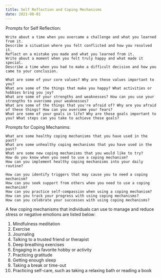 ```yaml
---
title: Self Reflection and Coping Mechanisms
date: 2021-08-01
---
```

Prompts for Self Reflection:

    Write about a time when you overcame a challenge and what you learned from it.
    Describe a situation where you felt conflicted and how you resolved it.
    Reflect on a mistake you made and what you learned from it.
    Write about a moment when you felt truly happy and what made it special.
    Describe a time when you had to make a difficult decision and how you came to your conclusion.
    
    What are some of your core values? Why are these values important to you?
    What are some of the things that make you happy? What activities or hobbies bring you joy?
    What are some of your strengths and weaknesses? How can you use your strengths to overcome your weaknesses?
    What are some of the things that you're afraid of? Why are you afraid of these things? How can you overcome your fears?
    What are some of your goals in life? Why are these goals important to you? What steps can you take to achieve these goals?
    
Prompts for Coping Mechanims:

 	What are some healthy coping mechanisms that you have used in the past?
	What are some unhealthy coping mechanisms that you have used in the past?
	What are some new coping mechanisms that you would like to try?
	How do you know when you need to use a coping mechanism?
	How can you implement healthy coping mechanisms into your daily routine?
		
	How can you identify triggers that may cause you to need a coping mechanism?
	How can you seek support from others when you need to use a coping mechanism?
	How can you practice self-compassion when using a coping mechanism?
	How can you track your progress with using coping mechanisms?
	How can you celebrate your successes with using coping mechanisms?
		
		
A few coping mechanisms that individuals can use to manage and reduce stress or negative emotions are listed below:

1. Mindfulness meditation
2. Exercise
3. Journaling
4. Talking to a trusted friend or therapist
5. Deep breathing exercises
6. Engaging in a favorite hobby or activity
7. Practicing gratitude
8. Getting enough sleep
9. Taking a break or time-out
10. Practicing self-care, such as taking a relaxing bath or reading a book		
